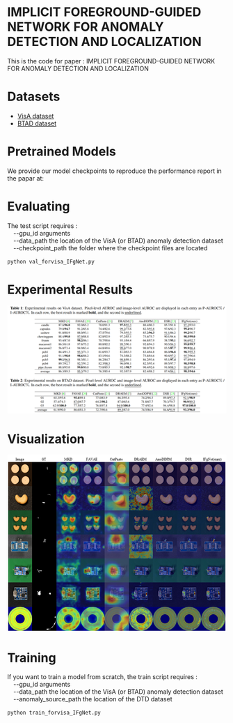 # IMPLICIT FOREGROUND-GUIDED NETWORK FOR ANOMALY DETECTION AND LOCALIZATION
This is the code for paper : IMPLICIT FOREGROUND-GUIDED NETWORK FOR ANOMALY DETECTION AND LOCALIZATION

# Datasets
* [VisA dataset](https://link.springer.com/chapter/10.1007/978-3-031-20056-4_23)
* [BTAD dataset](https://ieeexplore.ieee.org/abstract/document/9576231)

# Pretrained Models
We provide our model checkpoints to reproduce the performance report in the papar at:

# Evaluating
The test script requires : \
&#8195;--gpu_id arguments \
&#8195;--data_path the location of the VisA (or BTAD) anomaly detection dataset \
&#8195;--checkpoint_path the folder where the checkpoint files are located
```python
python val_forvisa_IFgNet.py
```
# Experimental Results
![image](https://github.com/gloriacxl/IFgNet/blob/main/experimentalresults.PNG)

# Visualization
![image](https://github.com/gloriacxl/IFgNet/blob/main/visualization.png)

# Training
If you want to train a model from scratch, the train script requires : \
&#8195;--gpu_id arguments \
&#8195;--data_path the location of the VisA (or BTAD) anomaly detection dataset \
&#8195;--anomaly_source_path the location of the DTD dataset
```python
python train_forvisa_IFgNet.py
```
